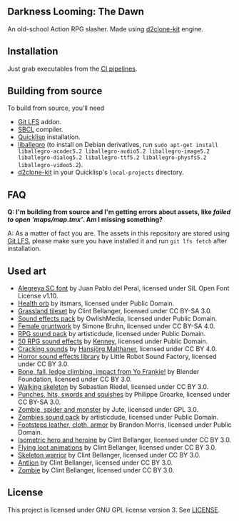 Darkness Looming: The Dawn
--------------------------
An old-school Action RPG slasher. Made using [d2clone-kit](https://gitlab.com/lockie/d2clone-kit) engine.

Installation
------------
Just grab executables from the [CI pipelines](https://gitlab.com/lockie/darkness-looming-the-dawn/pipelines).

Building from source
--------------------
To build from source, you'll need
* [Git LFS](https://git-lfs.github.com) addon.
* [SBCL](http://sbcl.org) compiler.
* [Quicklisp](https://www.quicklisp.org) installation.
* [liballegro](https://liballeg.org) (to install on Debian derivatives, run `sudo apt-get install liballegro-acodec5.2 liballegro-audio5.2 liballegro-image5.2 liballegro-dialog5.2 liballegro-ttf5.2 liballegro-physfs5.2 liballegro-video5.2`).
* [d2clone-kit](https://gitlab.com/lockie/d2clone-kit) in your Quicklisp's `local-projects` directory.

FAQ
---
**Q: I'm building from source and I'm getting errors about assets, like _failed to open 'maps/map.tmx'_. Am I missing something?**

A: As a matter of fact you are. The assets in this repository are stored using [Git LFS](https://git-lfs.github.com), please make sure you have installed it and run `git lfs fetch` after installation.

Used art
--------
* [Alegreya SC font](https://fontsquirrel.com/fonts/alegreya) by Juan Pablo del Peral, licensed under SIL Open Font License v1.10.
* [Health orb](https://opengameart.org/content/health-orb-11) by itsmars, licensed under Public Domain.
* [Grassland tileset](https://opengameart.org/content/grassland-tileset) by Clint Bellanger, licensed under CC BY-SA 3.0.
* [Sound effects pack](https://opengameart.org/content/sound-effects-pack) by OwlishMedia, licensed under Public Domain.
* [Female gruntwork](https://opengameart.org/content/female-gruntwork-1) by Simone Bruhn, licensed under CC BY-SA 4.0.
* [RPG sound pack](https://opengameart.org/content/rpg-sound-pack) by artisticdude, licensed under Public Domain.
* [50 RPG sound effects](https://opengameart.org/content/50-rpg-sound-effects) by [Kenney](https://kenney.nl), licensed under Public Domain.
* [Cracking sounds](https://opengameart.org/content/cracking-sounds) by [Hansjörg Malthaner](http://opengameart.org/users/varkalandar), licensed under CC BY 4.0.
* [Horror sound effects library](https://opengameart.org/content/horror-sound-effects-library) by Little Robot Sound Factory, licensed under CC BY 3.0.
* [Bone, fall, ledge climbing, impact from Yo Frankie!](https://opengameart.org/content/bone-fall-ledge-climbing-impact-yo-frankie) by Blender Foundation, licensed under CC BY 3.0.
* [Walking skeleton](https://opengameart.org/content/walking-skeleton) by Sebastian Riedel, licensed under CC BY 3.0.
* [Punches, hits, swords and squishes](https://opengameart.org/content/punches-hits-swords-and-squishes) by Philippe Groarke, licensed under CC BY-SA 3.0.
* [Zombie, spider and monster](https://opengameart.org/content/zombie-spider-and-monster) by Jute, licensed under GPL 3.0.
* [Zombies sound pack](https://opengameart.org/content/zombies-sound-pack) by artisticdude, licensed under Public Domain.
* [Footsteps leather, cloth, armor](https://opengameart.org/content/footsteps-leather-cloth-armor) by Brandon Morris, licensed under Public Domain.
* [Isometric hero and heroine](https://opengameart.org/content/isometric-hero-and-heroine) by Clint Bellanger, licensed under CC BY 3.0.
* [Flying loot animations](https://opengameart.org/content/flying-loot-animations) by Clint Bellanger, licensed under CC BY 3.0.
* [Skeleton warrior](https://opengameart.org/content/skeleton-warrior) by Clint Bellanger, licensed under CC BY 3.0.
* [Antlion](https://opengameart.org/content/antlion) by Clint Bellanger, licensed under CC BY 3.0.
* [Zombie](https://opengameart.org/content/zombie-0) by Clint Bellanger, licensed under CC BY 3.0.

License
-------
This project is licensed under GNU GPL license version 3. See [LICENSE](LICENSE).
